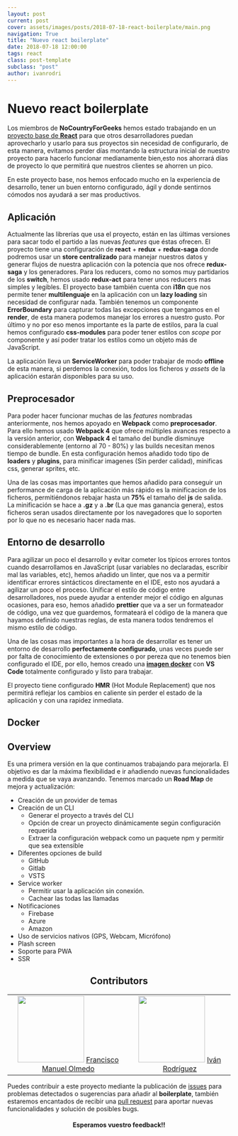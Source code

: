 ```yaml
---
layout: post
current: post
cover: assets/images/posts/2018-07-18-react-boilerplate/main.png
navigation: True
title: "Nuevo react boilerplate"
date: 2018-07-18 12:00:00
tags: react
class: post-template
subclass: "post"
author: ivanrodri
---
```


# Nuevo react boilerplate

Los miembros de **NoCountryForGeeks** hemos estado trabajando en un [proyecto base de **React**](https://github.com/NoCountryForGeeks/react-boilerplate) para que otros desarrolladores puedan aprovecharlo y usarlo para sus proyectos sin necesidad de configurarlo, de esta manera, evitamos perder días montando la estructura inicial de nuestro proyecto para hacerlo funcionar medianamente bien,esto nos ahorrará días de proyecto lo que permitirá que nuestros clientes se ahorren un pico.

En este proyecto base, nos hemos enfocado mucho en la experiencia de desarrollo, tener un buen entorno configurado, ágil y donde sentirnos cómodos nos ayudará a ser mas productivos.

## Aplicación

Actualmente las librerías que usa el proyecto, están en las últimas versiones para sacar todo el partido a las nuevas _features_ que éstas ofrecen. El proyecto tiene una configuración de **react** + **redux** + **redux-saga** donde podremos usar un **store centralizado** para manejar nuestros datos y generar flujos de nuestra aplicación con la potencia que nos ofrece **redux-saga** y los generadores. Para los reducers, como no somos muy partidarios de los **switch**, hemos usado **redux-act** para tener unos reducers mas simples y legibles. El proyecto base también cuenta con **i18n** que nos permite tener **multilenguaje** en la aplicación con un **lazy loading** sin necesidad de configurar nada. También tenemos un componente **ErrorBoundary** para capturar todas las excepciones que tengamos en el **render**, de esta manera podemos manejar los errores a nuestro gusto. Por último y no por eso menos importante es la parte de estilos, para la cual hemos configurado **css-modules** para poder tener estilos con _scope_ por componente y así poder tratar los estilos como un objeto más de JavaScript.

La aplicación lleva un **ServiceWorker** para poder trabajar de modo **offline** de esta manera, si perdemos la conexión, todos los ficheros y _assets_ de la aplicación estarán disponibles para su uso.

## Preprocesador

Para poder hacer funcionar muchas de las _features_ nombradas anteriormente, nos hemos apoyado en **Webpack** como **preprocesador**. Para ello hemos usado **Webpack 4** que ofrece múltiples avances respecto a la versión anterior, con **Webpack 4** el tamaño del bundle disminuye considerablemente (entorno al 70 - 80%) y las builds necesitan menos tiempo de bundle. En esta configuración hemos añadido todo tipo de **loaders** y **plugins**, para minificar imagenes (Sin perder calidad), minificas css, generar sprites, etc.

Una de las cosas mas importantes que hemos añadido para conseguir un performance de carga de la aplicación más rápido es la minificacion de los ficheros, permitiéndonos rebajar hasta un **75%** el tamaño del **js** de salida. La minificación se hace a **.gz** y a **.br** (La que mas ganancia genera), estos ficheros seran usados directamente por los navegadores que lo soporten por lo que no es necesario hacer nada mas.

## Entorno de desarrollo

Para agilizar un poco el desarrollo y evitar cometer los típicos errores tontos cuando desarrollamos en JavaScript (usar variables no declaradas, escribir mal las variables, etc), hemos añadido un linter, que nos va a permitir identificar errores sintácticos directamente en el IDE, esto nos ayudará a agilizar un poco el proceso. Unificar el estilo de código entre desarrolladores, nos puede ayudar a entender mejor el código en algunas ocasiones, para eso, hemos añadido **prettier** que va a ser un formateador de código, una vez que guardemos, formateará el código de la manera que hayamos definido nuestras reglas, de esta manera todos tendremos el mismo estilo de código.

Una de las cosas mas importantes a la hora de desarrollar es tener un entorno de desarrollo **perfectamente configurado**, unas veces puede ser por falta de conocimiento de extensiones o por pereza que no tenemos bien configurado el IDE, por ello, hemos creado una [**imagen docker**](https://hub.docker.com/r/nocountryforgeeks/vscode-js/) con **VS Code** totalmente configurado y listo para trabajar.

El proyecto tiene configurado **HMR** (Hot Module Replacement) que nos permitirá reflejar los cambios en caliente sin perder el estado de la aplicación y con una rapidez inmediata.

## Docker

## Overview

Es una primera versión en la que continuamos trabajando para mejorarla. El objetivo es dar la máxima flexibilidad e ir añadiendo nuevas funcionalidades a medida que se vaya avanzando. Tenemos marcado un **Road Map** de mejora y actualización:

- Creación de un provider de temas
- Creación de un CLI
  - Generar el proyecto a través del CLI
  - Opción de crear un proyecto dinámicamente según configuración requerida
  - Extraer la configuración webpack como un paquete npm y permitir que sea extensible
- Diferentes opciones de build
  - GitHub
  - Gitlab
  - VSTS
- Service worker
  - Permitir usar la aplicación sin conexión.
  - Cachear las todas las llamadas
- Notificaciones
  - Firebase
  - Azure
  - Amazon
- Uso de servicios nativos (GPS, Webcam, Micrófono)
- Plash screen
- Soporte para PWA
- SSR

<h2 align="center">Contributors</h2>

<table>
  <tbody>
    <tr>
      <td align="center">
        <img width="150" height="150"
        src="https://avatars2.githubusercontent.com/u/5735315?s=460&v=4">
        <a href="https://github.com/franmolmedo">Francisco Manuel Olmedo</a>
      </td>
      <td align="center">
        <img width="150" height="150"
        src="https://avatars0.githubusercontent.com/u/22966198?s=460&v=4">
        <a href="https://github.com/IvanRodriCalleja">Iván Rodríguez</a>
      </td>
    </tr>
  <tbody>
</table>

Puedes contribuir a este proyecto mediante la publicación de [issues](https://github.com/NoCountryForGeeks/react-boilerplate/issues) para problemas detectados o sugerencias para añadir al **boilerplate**, también estaremos encantados de recibir una [pull request](https://github.com/NoCountryForGeeks/react-boilerplate/pulls) para aportar nuevas funcionalidades y solución de posibles bugs.

<h4 align="center">Esperamos vuestro feedback!!</h4>
